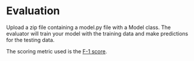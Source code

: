 # Evaluation

Upload a zip file containing a model.py file with a Model class. The evaluator will train your model with the 
training data and make predictions for the testing data. 

The scoring metric used is the [F-1 score](https://scikit-learn.org/stable/modules/generated/sklearn.metrics.f1_score.html).
